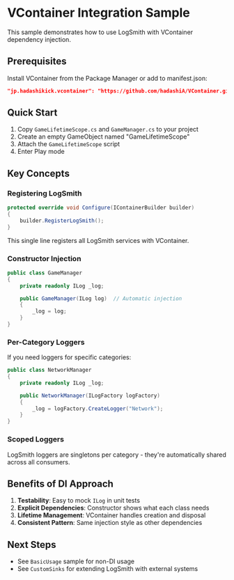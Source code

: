 # VContainer Integration Sample

This sample demonstrates how to use LogSmith with VContainer dependency injection.

## Prerequisites

Install VContainer from the Package Manager or add to manifest.json:
```json
"jp.hadashikick.vcontainer": "https://github.com/hadashiA/VContainer.git?path=VContainer/Assets/VContainer#1.17.0"
```

## Quick Start

1. Copy `GameLifetimeScope.cs` and `GameManager.cs` to your project
2. Create an empty GameObject named "GameLifetimeScope"
3. Attach the `GameLifetimeScope` script
4. Enter Play mode

## Key Concepts

### Registering LogSmith

```csharp
protected override void Configure(IContainerBuilder builder)
{
    builder.RegisterLogSmith();
}
```

This single line registers all LogSmith services with VContainer.

### Constructor Injection

```csharp
public class GameManager
{
    private readonly ILog _log;

    public GameManager(ILog log)  // Automatic injection
    {
        _log = log;
    }
}
```

### Per-Category Loggers

If you need loggers for specific categories:

```csharp
public class NetworkManager
{
    private readonly ILog _log;

    public NetworkManager(ILogFactory logFactory)
    {
        _log = logFactory.CreateLogger("Network");
    }
}
```

### Scoped Loggers

LogSmith loggers are singletons per category - they're automatically shared across all consumers.

## Benefits of DI Approach

1. **Testability**: Easy to mock `ILog` in unit tests
2. **Explicit Dependencies**: Constructor shows what each class needs
3. **Lifetime Management**: VContainer handles creation and disposal
4. **Consistent Pattern**: Same injection style as other dependencies

## Next Steps

- See `BasicUsage` sample for non-DI usage
- See `CustomSinks` for extending LogSmith with external systems
